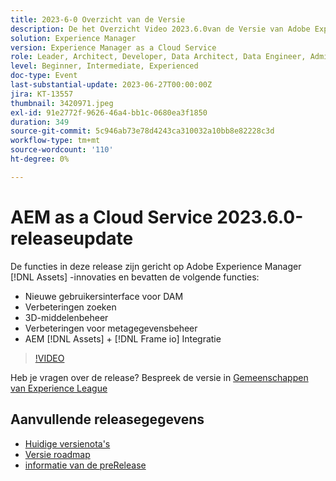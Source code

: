 ```yaml
---
title: 2023-6-0 Overzicht van de Versie
description: De het Overzicht Video 2023.6.0van de Versie van Adobe Experience Manager as a Cloud Service de eigenschappen in deze versie concentreren zich op de innovaties van Experience Manager Assets en omvatten het volgende - Nieuwe Gebruikersinterface voor de Verbeteringen van het Onderzoek van DAM 3D de beheersverbeteringen van Metagegevens van het activabeheer AEM  [!DNL Assets] +  [!DNL Frame io]  Integratie
solution: Experience Manager
version: Experience Manager as a Cloud Service
role: Leader, Architect, Developer, Data Architect, Data Engineer, Admin, User
level: Beginner, Intermediate, Experienced
doc-type: Event
last-substantial-update: 2023-06-27T00:00:00Z
jira: KT-13557
thumbnail: 3420971.jpeg
exl-id: 91e2772f-9626-46a4-bb1c-0680ea3f1850
duration: 349
source-git-commit: 5c946ab73e78d4243ca310032a10bb8e82228c3d
workflow-type: tm+mt
source-wordcount: '110'
ht-degree: 0%

---
```


# AEM as a Cloud Service 2023.6.0-releaseupdate


De functies in deze release zijn gericht op Adobe Experience Manager [!DNL Assets] -innovaties en bevatten de volgende functies:

* Nieuwe gebruikersinterface voor DAM
* Verbeteringen zoeken
* 3D-middelenbeheer
* Verbeteringen voor metagegevensbeheer
* AEM [!DNL Assets] + [!DNL Frame io] Integratie

>[!VIDEO](https://video.tv.adobe.com/v/3420971/?learn=on)


Heb je vragen over de release?  Bespreek de versie in [ Gemeenschappen van Experience League ](https://adobe.ly/444zA4U)

## Aanvullende releasegegevens

* [ Huidige versienota&#39;s ](https://experienceleague.adobe.com/docs/experience-manager-cloud-service/content/release-notes/home.html)
* [ Versie roadmap ](https://experienceleague.adobe.com/docs/experience-manager-release-information/aem-release-updates/update-releases-roadmap.html)
* [ informatie van de preRelease ](https://experienceleague.adobe.com/docs/experience-manager-cloud-service/content/release-notes/prerelease.html)
